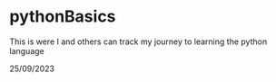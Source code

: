 # pythonBasics

This is were I and others can track my journey to learning the python language <br/>

25/09/2023

